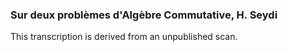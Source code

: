 ### Sur deux problèmes d'Algèbre Commutative, H. Seydi 

This transcription is derived from an unpublished scan.
